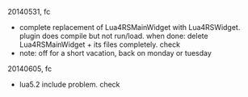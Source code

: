 20140531, fc
  - complete replacement of Lua4RSMainWidget with Lua4RSWidget. plugin does compile but not run/load. when done: delete Lua4RSMainWidget + its files completely. check
  - note: off for a short vacation, back on monday or tuesday

20140605, fc 
  - lua5.2 include problem. check
  
